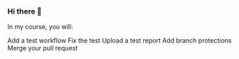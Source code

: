 ### Hi there 👋


In my course, you will:

Add a test workflow
Fix the test
Upload a test report
Add branch protections
Merge your pull request

